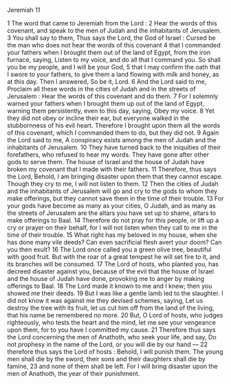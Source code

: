 Jeremiah 11

1	The word that came to Jeremiah from the Lord :
2	Hear the words of this covenant, and speak to the men of Judah and the inhabitants of Jerusalem.
3	You shall say to them, Thus says the Lord, the God of Israel : Cursed be the man who does not hear the words of this covenant
4	that I commanded your fathers when I brought them out of the land of Egypt, from the iron furnace, saying, Listen to my voice, and do all that I command you. So shall you be my people, and I will be your God,
5	that I may confirm the oath that I swore to your fathers, to give them a land flowing with milk and honey, as at this day. Then I answered, So be it, Lord.
6	And the Lord said to me, Proclaim all these words in the cities of Judah and in the streets of Jerusalem : Hear the words of this covenant and do them.
7	For I solemnly warned your fathers when I brought them up out of the land of Egypt, warning them persistently, even to this day, saying, Obey my voice.
8	Yet they did not obey or incline their ear, but everyone walked in the stubbornness of his evil heart. Therefore I brought upon them all the words of this covenant, which I commanded them to do, but they did not.
9	Again the Lord said to me, A conspiracy exists among the men of Judah and the inhabitants of Jerusalem.
10	They have turned back to the iniquities of their forefathers, who refused to hear my words. They have gone after other gods to serve them. The house of Israel and the house of Judah have broken my covenant that I made with their fathers.
11	Therefore, thus says the Lord, Behold, I am bringing disaster upon them that they cannot escape. Though they cry to me, I will not listen to them.
12	Then the cities of Judah and the inhabitants of Jerusalem will go and cry to the gods to whom they make offerings, but they cannot save them in the time of their trouble.
13	For your gods have become as many as your cities, O Judah, and as many as the streets of Jerusalem are the altars you have set up to shame, altars to make offerings to Baal.
14	Therefore do not pray for this people, or lift up a cry or prayer on their behalf, for I will not listen when they call to me in the time of their trouble.
15	What right has my beloved in my house, when she has done many vile deeds? Can even sacrificial flesh avert your doom? Can you then exult?
16	The Lord once called you a green olive tree, beautiful with good fruit. But with the roar of a great tempest he will set fire to it, and its branches will be consumed.
17	The Lord of hosts, who planted you, has decreed disaster against you, because of the evil that the house of Israel and the house of Judah have done, provoking me to anger by making offerings to Baal.
18	The Lord made it known to me and I knew; then you showed me their deeds.
19	But I was like a gentle lamb led to the slaughter. I did not know it was against me they devised schemes, saying, Let us destroy the tree with its fruit, let us cut him off from the land of the living, that his name be remembered no more.
20	But, O Lord of hosts, who judges righteously, who tests the heart and the mind, let me see your vengeance upon them, for to you have I committed my cause.
21	Therefore thus says the Lord concerning the men of Anathoth, who seek your life, and say, Do not prophesy in the name of the Lord, or you will die by our hand —
22	therefore thus says the Lord of hosts : Behold, I will punish them. The young men shall die by the sword, their sons and their daughters shall die by famine,
23	and none of them shall be left. For I will bring disaster upon the men of Anathoth, the year of their punishment.

